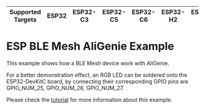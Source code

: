 | Supported Targets | ESP32 | ESP32-C3 | ESP32-C5 | ESP32-C6 | ESP32-H2 | ESP32-S3 |
| ----------------- | ----- | -------- | -------- | -------- | -------- | -------- |

ESP BLE Mesh AliGenie Example
=============================

This example shows how a BLE Mesh device work with AliGenie.

For a better demonstration effect, an RGB LED can be soldered onto the ESP32-DevKitC board, by connecting their corresponding GPIO pins are GPIO\_NUM\_25, GPIO\_NUM\_26, GPIO\_NUM\_27.

Please check the [tutorial](tutorial/BLE_Mesh_AliGenie_Example.md) for more information about this example.
